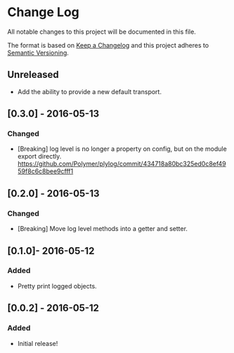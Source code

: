 # Change Log

All notable changes to this project will be documented in this file.

The format is based on [Keep a Changelog](http://keepachangelog.com/)
and this project adheres to [Semantic Versioning](http://semver.org/).

## Unreleased

<!-- New PRs should document their changes here. -->
* Add the ability to provide a new default transport.

## [0.3.0] - 2016-05-13

### Changed
* [Breaking] log level is no longer a property on config, but on the module export directly. https://github.com/Polymer/plylog/commit/434718a80bc325ed0c8ef4959f8c6c8bee9cfff1

## [0.2.0] - 2016-05-13

### Changed
* [Breaking] Move log level methods into a getter and setter.

## [0.1.0]- 2016-05-12

### Added
* Pretty print logged objects.

## [0.0.2] - 2016-05-12

### Added
* Initial release!
